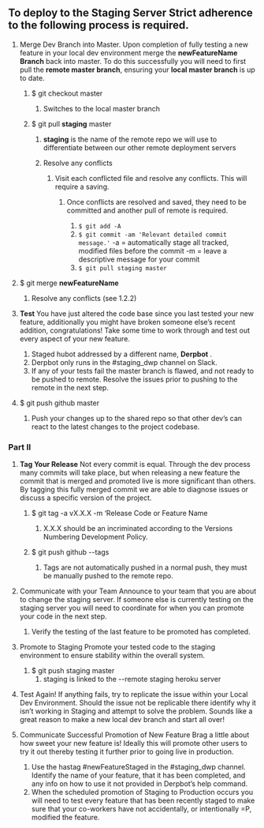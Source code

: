 ## To deploy to the Staging Server Strict adherence to the following process is required.

1. Merge Dev Branch into Master.
Upon completion of fully testing a new feature in your local dev environment merge the __newFeatureName Branch__ back into master.
 To do this successfully you will need to first pull the **remote master branch**, ensuring your **local master branch** is up to date.

   1. $ git checkout master

       1. Switches to the local master branch

   2. $ git pull **staging** master

      1. **staging** is the name of the remote repo we will use to differentiate between our other remote deployment servers

      2. Resolve any conflicts

         1. Visit each conflicted file and resolve any conflicts. This will require a saving.

            1. Once conflicts are resolved and saved, they need to be committed and another pull of remote is required.

               1. `$ git add -A`
               2. `$ git commit -am 'Relevant detailed commit message.'`
               -a  = automatically stage all tracked, modified files before the commit
               -m = leave a descriptive message for your commit
               3. `$ git pull staging master`


3. $ git merge **newFeatureName**

   1. Resolve any conflicts (see 1.2.2)

1. **Test**
You have just altered the code base since you last tested your new feature, additionally you might have broken someone else’s recent addition, congratulations! Take some time to work through and test out every aspect of your new feature.

   1. Staged hubot addressed by a different name, **Derpbot** .
   2. Derpbot only runs in the #staging_dwp channel on Slack.
   3. If any of your tests fail the master branch is flawed, and not ready to be pushed to remote. Resolve the issues prior to pushing to the remote in the next step.

5. $ git push github master

   1. Push your changes up to the shared repo so that other dev’s can react to the latest changes to the project codebase.

### Part II
1. **Tag Your Release**
Not every commit is equal. Through the dev process many commits will take place, but when releasing a new feature the commit that is merged and promoted live is more significant than others. By tagging this fully merged commit we are able to diagnose issues or discuss a specific version of the project.

   1. $ git tag -a vX.X.X -m ‘Release Code or Feature Name
        1. X.X.X should be an incriminated according to the Versions Numbering Development Policy.

    2. $ git push github --tags
        1. Tags are not automatically pushed in a normal push, they must be manually pushed to the remote repo.

2. Communicate with your Team
Announce to your team that you are about to change the staging server. If someone else is currently testing on the staging server you will need to coordinate for when you can promote your code in the next step.

      1. Verify the testing of the last feature to be promoted has completed.

3. Promote to Staging
Promote your tested code to the staging environment to ensure stability within the overall system.

    1. $ git push staging master
       1. staging is linked to the --remote staging heroku server

4. Test Again!
If anything fails, try to replicate the issue within your Local Dev Environment. Should the issue not be replicable there identify why it isn’t working in Staging and attempt to solve the problem. Sounds like a great reason to make a new local dev branch and start all over!

5. Communicate Successful Promotion of New Feature
Brag a little about how sweet your new feature is! Ideally this will promote other users to try it out thereby testing it further prior to going live in production.

    1. Use the hastag #newFeatureStaged in the #staging_dwp channel. Identify the name of your feature, that it has been completed, and any info on how to use it not provided in Derpbot’s help command.
    2. When the scheduled promotion of Staging to Production occurs you will need to test every feature that has been recently staged to make sure that your co-workers have not accidentally, or intentionally =P, modified the feature.